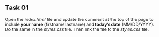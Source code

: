## Task 01
Open the *index.html* file and update the comment at the top of the page to include **your name** (firstname lastname) and **today’s date** (MM/DD/YYYY).  Do the same in the *styles.css* file. Then link the file to the *styles.css* file.